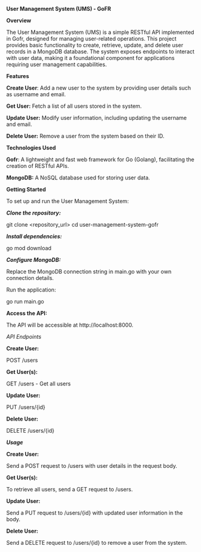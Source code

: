 
**User Management System (UMS) - GoFR**

**Overview**

The User Management System (UMS) is a simple RESTful API implemented in Gofr, designed for managing user-related operations. This project provides basic functionality to create, retrieve, update, and delete user records in a MongoDB database. The system exposes endpoints to interact with user data, making it a foundational component for applications requiring user management capabilities.

**Features**

**Create User**: Add a new user to the system by providing user details such as username and email.

**Get User:** Fetch a list of all users stored in the system.

**Update User:** Modify user information, including updating the username and email.

**Delete User:** Remove a user from the system based on their ID.

**Technologies Used**

**Gofr**: A lightweight and fast web framework for Go (Golang), facilitating the creation of RESTful APIs.

**MongoDB:** A NoSQL database used for storing user data.

**Getting Started**

To set up and run the User Management System:

_**Clone the repository:**_

git clone <repository_url>
cd user-management-system-gofr

_**Install dependencies:**_

go mod download

_**Configure MongoDB:**_

Replace the MongoDB connection string in main.go with your own connection details.

Run the application:

go run main.go


**Access the API:**

The API will be accessible at http://localhost:8000.

_API Endpoints_

**Create User:**

POST /users


**Get User(s):**

GET /users - Get all users


**Update User:**

PUT /users/{id}


**Delete User:**

DELETE /users/{id}

_**Usage**_

**Create User:**

Send a POST request to /users with user details in the request body.

**Get User(s):**

To retrieve all users, send a GET request to /users.

**Update User:**

Send a PUT request to /users/{id} with updated user information in the body.


**Delete User:**

Send a DELETE request to /users/{id} to remove a user from the system.
